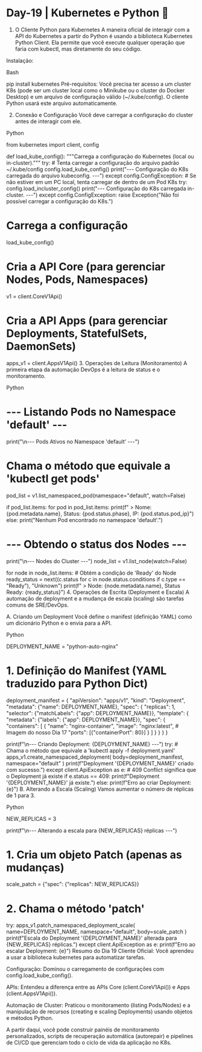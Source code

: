 # Day-19 | Kubernetes e Python 🚢
1. O Cliente Python para Kubernetes
A maneira oficial de interagir com a API do Kubernetes a partir do Python é usando a biblioteca Kubernetes Python Client. Ela permite que você execute qualquer operação que faria com kubectl, mas diretamente do seu código.

Instalação:

Bash

pip install kubernetes
Pré-requisitos:
Você precisa ter acesso a um cluster K8s (pode ser um cluster local como o Minikube ou o cluster do Docker Desktop) e um arquivo de configuração válido (~/.kube/config). O cliente Python usará este arquivo automaticamente.

2. Conexão e Configuração
Você deve carregar a configuração do cluster antes de interagir com ele.

Python

from kubernetes import client, config

def load_kube_config():
    """Carrega a configuração do Kubernetes (local ou in-cluster)."""
    try:
        # Tenta carregar a configuração do arquivo padrão ~/.kube/config
        config.load_kube_config() 
        print("--- Configuração do K8s carregada do arquivo kubeconfig. ---")
    except config.ConfigException:
        # Se não estiver em um PC local, tenta carregar de dentro de um Pod K8s
        try:
            config.load_incluster_config()
            print("--- Configuração do K8s carregada in-cluster. ---")
        except config.ConfigException:
            raise Exception("Não foi possível carregar a configuração do K8s.")

# Carrega a configuração
load_kube_config()

# Cria a API Core (para gerenciar Nodes, Pods, Namespaces)
v1 = client.CoreV1Api()
# Cria a API Apps (para gerenciar Deployments, StatefulSets, DaemonSets)
apps_v1 = client.AppsV1Api()
3. Operações de Leitura (Monitoramento)
A primeira etapa da automação DevOps é a leitura de status e o monitoramento.

Python

# --- Listando Pods no Namespace 'default' ---
print("\n--- Pods Ativos no Namespace 'default' ---")

# Chama o método que equivale a 'kubectl get pods'
pod_list = v1.list_namespaced_pod(namespace="default", watch=False)

if pod_list.items:
    for pod in pod_list.items:
        print(f"  > Nome: {pod.metadata.name}, Status: {pod.status.phase}, IP: {pod.status.pod_ip}")
else:
    print("Nenhum Pod encontrado no namespace 'default'.")


# --- Obtendo o status dos Nodes ---
print("\n--- Nodes do Cluster ---")
node_list = v1.list_node(watch=False)

for node in node_list.items:
    # Obtém a condição de 'Ready' do Node
    ready_status = next((c.status for c in node.status.conditions if c.type == "Ready"), "Unknown")
    print(f"  > Node: {node.metadata.name}, Status Ready: {ready_status}")
4. Operações de Escrita (Deployment e Escala)
A automação de deployment e a mudança de escala (scaling) são tarefas comuns de SRE/DevOps.

A. Criando um Deployment
Você define o manifest (definição YAML) como um dicionário Python e o envia para a API.

Python

DEPLOYMENT_NAME = "python-auto-nginx"

# 1. Definição do Manifest (YAML traduzido para Python Dict)
deployment_manifest = {
    "apiVersion": "apps/v1",
    "kind": "Deployment",
    "metadata": {"name": DEPLOYMENT_NAME},
    "spec": {
        "replicas": 1,
        "selector": {"matchLabels": {"app": DEPLOYMENT_NAME}},
        "template": {
            "metadata": {"labels": {"app": DEPLOYMENT_NAME}},
            "spec": {
                "containers": [
                    {
                        "name": "nginx-container",
                        "image": "nginx:latest", # Imagem do nosso Dia 17
                        "ports": [{"containerPort": 80}]
                    }
                ]
            }
        }
    }
}

print(f"\n--- Criando Deployment: {DEPLOYMENT_NAME} ---")
try:
    # Chama o método que equivale a 'kubectl apply -f deployment.yaml'
    apps_v1.create_namespaced_deployment(
        body=deployment_manifest,
        namespace="default"
    )
    print(f"Deployment '{DEPLOYMENT_NAME}' criado com sucesso.")
except client.ApiException as e:
    # 409 Conflict significa que o Deployment já existe
    if e.status == 409:
        print(f"Deployment '{DEPLOYMENT_NAME}' já existe.")
    else:
        print(f"Erro ao criar Deployment: {e}")
B. Alterando a Escala (Scaling)
Vamos aumentar o número de réplicas de 1 para 3.

Python

NEW_REPLICAS = 3

print(f"\n--- Alterando a escala para {NEW_REPLICAS} réplicas ---")

# 1. Cria um objeto Patch (apenas as mudanças)
scale_patch = {"spec": {"replicas": NEW_REPLICAS}}

# 2. Chama o método 'patch'
try:
    apps_v1.patch_namespaced_deployment_scale(
        name=DEPLOYMENT_NAME,
        namespace="default",
        body=scale_patch
    )
    print(f"Escala do Deployment '{DEPLOYMENT_NAME}' alterada para {NEW_REPLICAS} réplicas.")
except client.ApiException as e:
    print(f"Erro ao escalar Deployment: {e}")
Resumo do Dia 19
Cliente Oficial: Você aprendeu a usar a biblioteca kubernetes para automatizar tarefas.

Configuração: Dominou o carregamento de configurações com config.load_kube_config().

APIs: Entendeu a diferença entre as APIs Core (client.CoreV1Api()) e Apps (client.AppsV1Api()).

Automação de Cluster: Praticou o monitoramento (listing Pods/Nodes) e a manipulação de recursos (creating e scaling Deployments) usando objetos e métodos Python.

A partir daqui, você pode construir painéis de monitoramento personalizados, scripts de recuperação automática (autorepair) e pipelines de CI/CD que gerenciam todo o ciclo de vida da aplicação no K8s.
